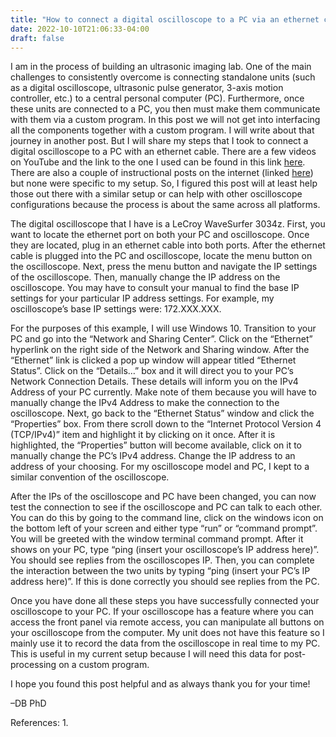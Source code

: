 ```yaml
---
title: "How to connect a digital oscilloscope to a PC via an ethernet cable"
date: 2022-10-10T21:06:33-04:00
draft: false
---
```


I am in the process of building an ultrasonic imaging lab. One of the main challenges to consistently overcome is connecting standalone units (such as a digital oscilloscope, ultrasonic pulse generator, 3-axis motion controller, etc.) to a central personal computer (PC). Furthermore, once these units are connected to a PC, you then must make them communicate with them via a custom program. In this post we will not get into interfacing all the components together with a custom program. I will write about that journey in another post. But I will share my steps that I took to connect a digital oscilloscope to a PC with an ethernet cable. There are a few videos on YouTube and the link to the one I used can be found in this link [here](https://www.youtube.com/watch?v=UDwgIfXnb7E). There are also a couple of instructional posts on the internet (linked [here](http://techforcurious.website/connecting-and-controlling-oscilloscope-tektronix-mso4104b-using-ethernet-lan/)) but none were specific to my setup. So, I figured this post will at least help those out there with a similar setup or can help with other oscilloscope configurations because the process is about the same across all platforms.

The digital oscilloscope that I have is a LeCroy WaveSurfer 3034z. First, you want to locate the ethernet port on both your PC and oscilloscope. Once they are located, plug in an ethernet cable into both ports. After the ethernet cable is plugged into the PC and oscilloscope, locate the menu button on the oscilloscope. Next, press the menu button and navigate the IP settings of the oscilloscope. Then, manually change the IP address on the oscilloscope. You may have to consult your manual to find the base IP settings for your particular IP address settings. For example, my oscilloscope’s base IP settings were: 172.XXX.XXX.

For the purposes of this example, I will use Windows 10. Transition to your PC and go into the “Network and Sharing Center”. Click on the “Ethernet” hyperlink on the right side of the Network and Sharing window. After the “Ethernet” link is clicked a pop up window will appear titled “Ethernet Status”. Click on the “Details…” box and it will direct you to your PC’s Network Connection Details. These details will inform you on the IPv4 Address of your PC currently. Make note of them because you will have to manually change the IPv4 Address to make the connection to the oscilloscope. Next, go back to the “Ethernet Status” window and click the “Properties” box. From there scroll down to the “Internet Protocol Version 4 (TCP/IPv4)” item and highlight it by clicking on it once. After it is highlighted, the “Properties” button will become available, click on it to manually change the PC’s IPv4 address. Change the IP address to an address of your choosing. For my oscilloscope model and PC, I kept to a similar convention of the oscilloscope.

After the IPs of the oscilloscope and PC have been changed, you can now test the connection to see if the oscilloscope and PC can talk to each other. You can do this by going to the command line, click on the windows icon on the bottom left of your screen and either type “run” or “command prompt”. You will be greeted with the window terminal command prompt. After it shows on your PC, type “ping (insert your oscilloscope’s IP address here)”. You should see replies from the oscilloscopes IP. Then, you can complete the interaction between the two units by typing “ping (insert your PC’s IP address here)”. If this is done correctly you should see replies from the PC.

Once you have done all these steps you have successfully connected your oscilloscope to your PC. If your oscilloscope has a feature where you can access the front panel via remote access, you can manipulate all buttons on your oscilloscope from the computer. My unit does not have this feature so I mainly use it to record the data from the oscilloscope in real time to my PC. This is useful in my current setup because I will need this data for post-processing on a custom program.

I hope you found this post helpful and as always thank you for your time!

–DB PhD

References:
1. 
